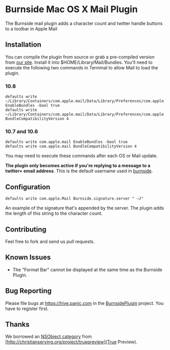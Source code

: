 Burnside Mac OS X Mail Plugin
=============================

The Burnside mail plugin adds a character count and twitter handle buttons to a toolbar in Apple Mail

Installation
------------

You can compile the plugin from source or grab a pre-compiled version from [our site](http://panic.com/burnside/BurnsideMail.mailbundle.zip). Install it into $HOME/Library/Mail/Bundles. You'll need to execute the following two commands in Terminal to allow Mail to load the plugin.

### 10.8

	defaults write ~/Library/Containers/com.apple.mail/Data/Library/Preferences/com.apple.mail.plist EnableBundles -bool true
	defaults write ~/Library/Containers/com.apple.mail/Data/Library/Preferences/com.apple.mail.plist BundleCompatibilityVersion 4

### 10.7 and 10.6

	defaults write com.apple.mail EnableBundles -bool true
	defaults write com.apple.mail BundleCompatibilityVersion 4

You may need to execute these commands after each OS or Mail update.

**The plugin only becomes active if you're replying to a message to a twitter+ email address**. This is the default username used in [burnside](https://github.com/panicinc/burnside).

Configuration
-------------

	defaults write com.apple.Mail Burnside.signature.server " —J"

An example of the signature that's appended by the server. The plugin adds the length of this string to the character count.	

Contributing
------------

Feel free to fork and send us pull requests.

Known Issues
------------

- The "Format Bar" cannot be displayed at the same time as the Burnside Plugin.

Bug Reporting
-------------

Please file bugs at https://hive.panic.com in the [BurnsidePlugin](https://hive.panic.com/projects/burnside-plugin) project. You have to register first.

Thanks
------
We borrowed an [NSObject category](http://christianserving.org/websvn/filedetails.php?repname=TruePreview&path=%2Ftrunk%2FSource%2FTruePreview.m) from [http://christianserving.org/project/truepreview](True Preview).
